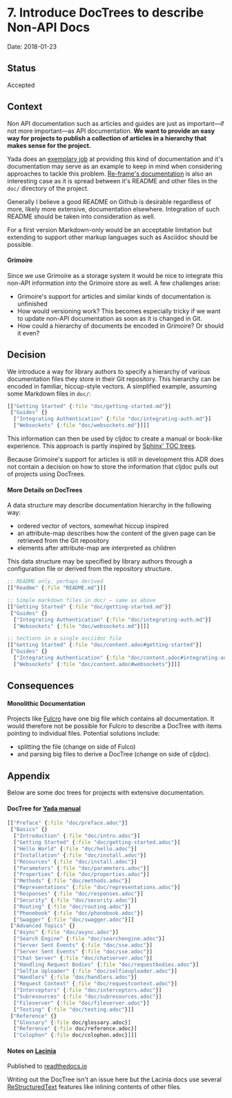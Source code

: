 # 7. Introduce DocTrees to describe Non-API Docs

Date: 2018-01-23

## Status

Accepted

## Context

Non API documentation such as articles and guides are just as
important—if not more important—as API documentation. **We want to
provide an easy way for projects to publish a collection of articles
in a hierarchy that makes sense for the project.**

Yada does an [exemplary job](https://juxt.pro/yada/manual/index.html)
at providing this kind of documentation and it's documentation may
serve as an example to keep in mind when considering approaches to tackle
this problem. [Re-frame's documentation](https://github.com/Day8/re-frame)
is also an interesting case as it is spread between it's README and other
files in the `doc/` directory of the project.

Generally I believe a good README on Github is desirable regardless of
more, likely more extensive, documentation elsewhere. Integration of
such README should be taken into consideration as well.

For a first version Markdown-only would be an acceptable limitation
but extending to support other markup languages such as Asciidoc
should be possible.

#### Grimoire

Since we use Grimoire as a storage system it would be nice to
integrate this non-API information into the Grimoire store as well.
A few challenges arise:

- Grimoire's support for articles and similar kinds of documentation is unfinished
- How would versioning work? This becomes especially tricky if we want
  to update non-API documentation as soon as it is changed in Git.
- How could a hierarchy of documents be encoded in Grimoire? Or should it even?


## Decision

We introduce a way for library authors to specify a hierarchy of
various documentation files they store in their Git repository. This
hierarchy can be encoded in familiar, hiccup-style vectors. A
simplified example, assuming some Markdown files in `doc/`:

```clojure
[["Getting Started" {:file "doc/getting-started.md"}]
 ["Guides" {}
  ["Integrating Authentication" {:file "doc/integrating-auth.md"}]
  ["Websockets" {:file "doc/websockets.md"}]]]
```

This information can then be used by cljdoc to create a manual or
book-like experience. This approach is partly inspired by [Sphinx' TOC trees](http://www.sphinx-doc.org/en/stable/markup/toctree.html).

Because Grimoire's support for articles is still in development
this ADR does not contain a decision on how to store the information
that cljdoc pulls out of projects using DocTrees.

#### More Details on DocTrees

A data structure may describe documentation hierarchy in the following way:

- ordered vector of vectors, somewhat hiccup inspired
- an attribute-map describes how the content of the given page can be
  retrieved from the Git repository
- elements after attribute-map are interpreted as children

This data structure may be specified by library authors through
a configuration file or derived from the repository structure.

```clojure
;; README only, perhaps derived
[["Readme" {:file "README.md"}]]
```

```clojure
;; Simple markdown files in doc/ — same as above
[["Getting Started" {:file "doc/getting-started.md"}]
 ["Guides" {}
  ["Integrating Authentication" {:file "doc/integrating-auth.md"}]
  ["Websockets" {:file "doc/websockets.md"}]]]
```

```clojure
;; Sections in a single asciidoc file
[["Getting Started" {:file "doc/content.adoc#getting-started"}]
 ["Guides" {}
  ["Integrating Authentication" {:file "doc/content.adoc#integrating-auth"}]
  ["Websockets" {:file "doc/content.adoc#websockets"}]]]
```

## Consequences

#### Monolithic Documentation

Projects like
[Fulcro](https://github.com/fulcrologic/fulcro/blob/develop/DevelopersGuide.adoc)
have one big file which contains all documentation. It would therefore
not be possible for Fulcro to describe a DocTree with items pointing
to individual files. Potential solutions include:
- splitting the file (change on side of Fulco)
- and parsing big files to derive a DocTree (change on side of cljdoc).

## Appendix

Below are some doc trees for projects with extensive documentation.

#### DocTree for [Yada manual](https://github.com/juxt/yada/blob/master/doc/yada-manual.adoc)

```clojure
[["Preface" {:file "doc/preface.adoc"}]
 ["Basics" {}
  ["Introduction" {:file "doc/intro.adoc"}]
  ["Getting Started" {:file "doc/getting-started.adoc"}]
  ["Hello World" {:file "doc/hello.adoc"}]
  ["Installation" {:file "doc/install.adoc"}]
  ["Resources" {:file "doc/install.adoc"}]
  ["Parameters" {:file "doc/parameters.adoc"}]
  ["Properties" {:file "doc/properties.adoc"}]
  ["Methods" {:file "doc/methods.adoc"}]
  ["Representations" {:file "doc/representations.adoc"}]
  ["Responses" {:file "doc/responses.adoc"}]
  ["Security" {:file "doc/security.adoc"}]
  ["Routing" {:file "doc/routing.adoc"}]
  ["Phonebook" {:file "doc/phonebook.adoc"}]
  ["Swagger" {:file "doc/swagger.adoc"}]]
 ["Advanced Topics" {}
  ["Async" {:file "doc/async.adoc"}]
  ["Search Engine" {:file "doc/searchengine.adoc"}]
  ["Server Sent Events" {:file "doc/sse.adoc"}]
  ["Server Sent Events" {:file "doc/sse.adoc"}]
  ["Chat Server" {:file "doc/chatserver.adoc"}]
  ["Handling Request Bodies" {:file "doc/requestbodies.adoc"}]
  ["Selfie Uploader" {:file "doc/selfieuploader.adoc"}]
  ["Handlers" {:file "doc/handlers.adoc"}]
  ["Request Context" {:file "doc/requestcontext.adoc"}]
  ["Interceptors" {:file "doc/interceptors.adoc"}]
  ["Subresources" {:file "doc/subresources.adoc"}]
  ["Fileserver" {:file "doc/fileserver.adoc"}]
  ["Testing" {:file "doc/testing.adoc"}]]
 ["Reference" {}
  ["Glossary" {:file doc/glossary.adoc}]
  ["Reference" {:file doc/reference.adoc}]
  ["Colophon" {:file doc/colophon.adoc}]]]
```

#### Notes on [Lacinia](https://github.com/walmartlabs/lacinia/tree/master/docs)

Published to [readthedocs.io](http://lacinia.readthedocs.io)

Writing out the DocTree isn't an issue here but the Lacinia docs use several
[ReStructuredText](https://en.wikipedia.org/wiki/ReStructuredText) features like
inlining contents of other files.
